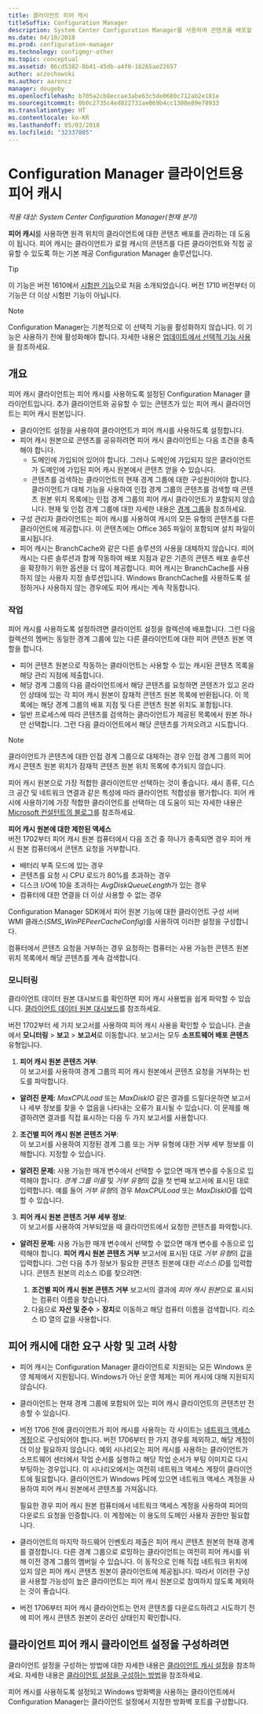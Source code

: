 ```yaml
---
title: 클라이언트 피어 캐시
titleSuffix: Configuration Manager
description: System Center Configuration Manager를 사용하여 콘텐츠를 배포할 때는 클라이언트 콘텐츠 원본 위치에 대해 피어 캐시를 사용합니다.
ms.date: 04/10/2018
ms.prod: configuration-manager
ms.technology: configmgr-other
ms.topic: conceptual
ms.assetid: 86cd5382-8b41-45db-a4f0-16265ae22657
author: aczechowski
ms.author: aaroncz
manager: dougeby
ms.openlocfilehash: b705a2cb8eccae3abe63c5de0680c712ab2e181e
ms.sourcegitcommit: 0b0c2735c4ed822731ae069b4cc1380e89e78933
ms.translationtype: HT
ms.contentlocale: ko-KR
ms.lasthandoff: 05/03/2018
ms.locfileid: "32337805"
---
```

# <a name="peer-cache-for-configuration-manager-clients"></a>Configuration Manager 클라이언트용 피어 캐시

*적용 대상: System Center Configuration Manager(현재 분기)*

<!--1101436-->
**피어 캐시**를 사용하면 원격 위치의 클라이언트에 대한 콘텐츠 배포를 관리하는 데 도움이 됩니다. 피어 캐시는 클라이언트가 로컬 캐시의 콘텐츠를 다른 클라이언트와 직접 공유할 수 있도록 하는 기본 제공 Configuration Manager 솔루션입니다.   

> [!TIP]  
> 이 기능은 버전 1610에서 [시험판 기능](/sccm/core/servers/manage/pre-release-features)으로 처음 소개되었습니다. 버전 1710 버전부터 이 기능은 더 이상 시험판 기능이 아닙니다.  


> [!Note]  
> Configuration Manager는 기본적으로 이 선택적 기능을 활성화하지 않습니다. 이 기능은 사용하기 전에 활성화해야 합니다. 자세한 내용은 [업데이트에서 선택적 기능 사용](/sccm/core/servers/manage/install-in-console-updates#bkmk_options)을 참조하세요.<!--505213-->  


## <a name="overview"></a>개요
피어 캐시 클라이언트는 피어 캐시를 사용하도록 설정된 Configuration Manager 클라이언트입니다. 추가 클라이언트와 공유할 수 있는 콘텐츠가 있는 피어 캐시 클라이언트는 피어 캐시 원본입니다.
 -  클라이언트 설정을 사용하여 클라이언트가 피어 캐시를 사용하도록 설정합니다.
 -  피어 캐시 원본으로 콘텐츠를 공유하려면 피어 캐시 클라이언트는 다음 조건을 충족해야 합니다.
    -  도메인에 가입되어 있어야 합니다. 그러나 도메인에 가입되지 않은 클라이언트가 도메인에 가입된 피어 캐시 원본에서 콘텐츠 얻을 수 있습니다.
    -  콘텐츠를 검색하는 클라이언트의 현재 경계 그룹에 대한 구성원이어야 합니다. 클라이언트가 대체 기능을 사용하여 인접 경계 그룹의 콘텐츠를 검색할 때 콘텐츠 원본 위치 목록에는 인접 경계 그룹의 피어 캐시 클라이언트가 포함되지 않습니다. 현재 및 인접 경계 그룹에 대한 자세한 내용은 [경계 그룹](/sccm/core/servers/deploy/configure/define-site-boundaries-and-boundary-groups##a-namebkmkboundarygroupsa-boundary-groups)을 참조하세요.
 - 구성 관리자 클라이언트는 피어 캐시를 사용하여 캐시의 모든 유형의 콘텐츠를 다른 클라이언트에 제공합니다. 이 콘텐츠에는 Office 365 파일이 포함되며 설치 파일이 표시됩니다. <!--SMS.500850-->
 -  피어 캐시는 BranchCache와 같은 다른 솔루션의 사용을 대체하지 않습니다. 피어 캐시는 다른 솔루션과 함께 작동하여 배포 지점과 같은 기존의 콘텐츠 배포 솔루션을 확장하기 위한 옵션을 더 많이 제공합니다. 피어 캐시는 BranchCache를 사용하지 않는 사용자 지정 솔루션입니다. Windows BranchCache를 사용하도록 설정하거나 사용하지 않는 경우에도 피어 캐시는 계속 작동합니다.

### <a name="operations"></a>작업

피어 캐시를 사용하도록 설정하려면 클라이언트 설정을 컬렉션에 배포합니다. 그런 다음 컬렉션의 멤버는 동일한 경계 그룹에 있는 다른 클라이언트에 대한 피어 콘텐츠 원본 역할을 합니다.
 -  피어 콘텐츠 원본으로 작동하는 클라이언트는 사용할 수 있는 캐시된 콘텐츠 목록을 해당 관리 지점에 제출합니다.
 -  해당 경계 그룹의 다음 클라이언트에서 해당 콘텐츠를 요청하면 콘텐츠가 있고 온라인 상태에 있는 각 피어 캐시 원본이 잠재적 콘텐츠 원본 목록에 반환됩니다. 이 목록에는 해당 경계 그룹의 배포 지점 및 다른 콘텐츠 원본 위치도 포함됩니다.
 -  일반 프로세스에 따라 콘텐츠를 검색하는 클라이언트가 제공된 목록에서 원본 하나만 선택합니다. 그런 다음 클라이언트에서 해당 콘텐츠를 가져오려고 시도합니다.

> [!NOTE]
> 클라이언트가 콘텐츠에 대한 인접 경계 그룹으로 대체하는 경우 인접 경계 그룹의 피어 캐시 콘텐츠 원본 위치가 잠재적 콘텐츠 원본 위치 목록에 추가되지 않습니다.  


피어 캐시 원본으로 가장 적합한 클라이언트만 선택하는 것이 좋습니다. 섀시 종류, 디스크 공간 및 네트워크 연결과 같은 특성에 따라 클라이언트 적합성을 평가합니다. 피어 캐시에 사용하기에 가장 적합한 클라이언트를 선택하는 데 도움이 되는 자세한 내용은 [Microsoft 컨설턴트의 블로그](https://blogs.technet.microsoft.com/setprice/2016/06/29/pe-peer-cache-custom-reporting-examples/)를 참조하세요.

**피어 캐시 원본에 대한 제한된 액세스**  
버전 1702부터 피어 캐시 원본 컴퓨터에서 다음 조건 중 하나가 충족되면 경우 피어 캐시 원본 컴퓨터에서 콘텐츠 요청을 거부합니다.  
  -  배터리 부족 모드에 있는 경우
  -  콘텐츠를 요청 시 CPU 로드가 80%를 초과하는 경우
  -  디스크 I/O에 10을 초과하는 *AvgDiskQueueLength*가 있는 경우
  -  컴퓨터에 대한 연결을 더 이상 사용할 수 없는 경우   

Configuration Manager SDK에서 피어 원본 기능에 대한 클라이언트 구성 서버 WMI 클래스(*SMS_WinPEPeerCacheConfig*)를 사용하여 이러한 설정을 구성합니다.

컴퓨터에서 콘텐츠 요청을 거부하는 경우 요청하는 컴퓨터는 사용 가능한 콘텐츠 원본 위치 목록에서 해당 콘텐츠를 계속 검색합니다.   



### <a name="monitoring"></a>모니터링   
클라이언트 데이터 원본 대시보드를 확인하면 피어 캐시 사용법을 쉽게 파악할 수 있습니다. [클라이언트 데이터 원본 대시보드](/sccm/core/servers/deploy/configure/monitor-content-you-have-distributed#client-data-sources-dashboard)를 참조하세요.

버전 1702부터 세 가지 보고서를 사용하여 피어 캐시 사용을 확인할 수 있습니다. 콘솔에서 **모니터링** > **보고** > **보고서**로 이동합니다. 보고서는 모두 **소프트웨어 배포 콘텐츠** 유형입니다.
1.  **피어 캐시 원본 콘텐츠 거부**:  
이 보고서를 사용하여 경계 그룹의 피어 캐시 원본에서 콘텐츠 요청을 거부하는 빈도를 파악합니다.
 - **알려진 문제:** *MaxCPULoad* 또는 *MaxDiskIO* 같은 결과를 드릴다운하면 보고서나 세부 정보를 찾을 수 없음을 나타내는 오류가 표시될 수 있습니다. 이 문제를 해결하려면 결과를 직접 표시하는 다음 두 가지 보고서를 사용합니다.

2. **조건별 피어 캐시 원본 콘텐츠 거부**:  
이 보고서를 사용하여 지정된 경계 그룹 또는 거부 유형에 대한 거부 세부 정보를 이해합니다. 지정할 수 있습니다.

  - **알려진 문제:** 사용 가능한 매개 변수에서 선택할 수 없으면 매개 변수를 수동으로 입력해야 합니다. *경계 그룹 이름* 및 *거부 유형*의 값을 첫 번째 보고서에 표시된 대로 입력합니다. 예를 들어 *거부 유형*의 경우 *MaxCPULoad* 또는 *MaxDiskIO*를 입력할 수 있습니다.

3. **피어 캐시 원본 콘텐츠 거부 세부 정보**:   
  이 보고서를 사용하여 거부되었을 때 클라이언트에서 요청한 콘텐츠를 파악합니다.

 - **알려진 문제:** 사용 가능한 매개 변수에서 선택할 수 없으면 매개 변수를 수동으로 입력해야 합니다. **피어 캐시 원본 콘텐츠 거부** 보고서에 표시된 대로 *거부 유형*의 값을 입력합니다. 그런 다음 추가 정보가 필요한 콘텐츠 원본에 대한 *리소스 ID*를 입력합니다. 콘텐츠 원본의 리소스 ID를 찾으려면:  

    1. **조건별 피어 캐시 원본 콘텐츠 거부** 보고서의 결과에 *피어 캐시 원본*으로 표시되는 컴퓨터 이름을 찾습니다.  
    2. 다음으로 **자산 및 준수** > **장치**로 이동하고 해당 컴퓨터 이름을 검색합니다. 리소스 ID 열의 값을 사용합니다.  


## <a name="requirements-and-considerations-for-peer-cache"></a>피어 캐시에 대한 요구 사항 및 고려 사항
-   피어 캐시는 Configuration Manager 클라이언트로 지원되는 모든 Windows 운영 체제에서 지원됩니다. Windows가 아닌 운영 체제는 피어 캐시에 대해 지원되지 않습니다.

-   클라이언트는 현재 경계 그룹에 포함되어 있는 피어 캐시 클라이언트의 콘텐츠만 전송할 수 있습니다.

-   버전 1706 전에 클라이언트가 피어 캐시를 사용하는 각 사이트는 [네트워크 액세스 계정](/sccm/core/plan-design/hierarchy/manage-accounts-to-access-content#a-namebkmknaaa-network-access-account)으로 구성되어야 합니다. 버전 1706부터 한 가지 경우를 제외하고, 해당 계정이 더 이상 필요하지 않습니다. 예외 시나리오는 피어 캐시를 사용하는 클라이언트가 소프트웨어 센터에서 작업 순서를 실행하고 해당 작업 순서가 부팅 이미지로 다시 부팅하는 경우입니다. 이 시나리오에서는 여전히 네트워크 액세스 계정이 클라이언트에 필요합니다. 클라이언트가 Windows PE에 있으면 네트워크 액세스 계정을 사용하여 피어 캐시 원본에서 콘텐츠를 가져옵니다.

    필요한 경우 피어 캐시 원본 컴퓨터에서 네트워크 액세스 계정을 사용하여 피어의 다운로드 요청을 인증합니다. 이 계정에는 이 용도의 도메인 사용자 권한만 필요합니다.

-   클라이언트의 마지막 하드웨어 인벤토리 제출은 피어 캐시 콘텐츠 원본의 현재 경계를 결정합니다. 다른 경계 그룹으로 로밍하는 클라이언트는 여전히 피어 캐시를 위해 이전 경계 그룹의 멤버일 수 있습니다. 이 동작으로 인해 직접 네트워크 위치에 있지 않은 피어 캐시 콘텐츠 원본이 클라이언트에 제공됩니다. 따라서 이러한 구성을 사용할 가능성이 높은 클라이언트는 피어 캐시 원본으로 참여하지 않도록 제외하는 것이 좋습니다.
-    버전 1706부터 피어 캐시 클라이언트는 먼저 콘텐츠를 다운로드하려고 시도하기 전에 피어 캐시 콘텐츠 원본이 온라인 상태인지 확인합니다. <!--sms.498675-->

## <a name="to-configure-client-peer-cache-client-settings"></a>클라이언트 피어 캐시 클라이언트 설정을 구성하려면
클라이언트 설정을 구성하는 방법에 대한 자세한 내용은 [클라이언트 캐시 설정](/sccm/core/clients/deploy/about-client-settings#client-cache-settings)을 참조하세요. 자세한 내용은 [클라이언트 설정을 구성하는 방법](/sccm/core/clients/deploy/configure-client-settings)을 참조하세요.

피어 캐시를 사용하도록 설정되고 Windows 방화벽을 사용하는 클라이언트에서 Configuration Manager는 클라이언트 설정에서 지정한 방화벽 포트를 구성합니다.
